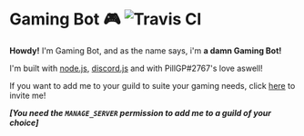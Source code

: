 # Gaming Bot 🎮 ![Travis CI](https://travis-ci.org/PillGP/gaming-bot.svg?branch=master)

**Howdy!**
I'm Gaming Bot, and as the name says, i'm __a damn Gaming Bot!__

I'm built with [node.js](https://nodejs.org), [discord.js](https://discord.js.org) and with PillGP#2767's love aswell!

If you want to add me to your guild to suite your gaming needs, click [here](https://discordapp.com/oauth2/authorize?client_id=357164743489880074&scope=bot&permissions=281664) to invite me!

*__[You need the `MANAGE_SERVER` permission to add me to a guild of your choice]__*